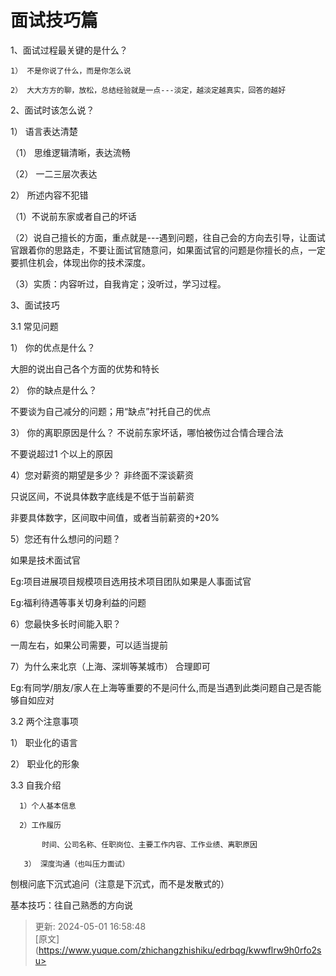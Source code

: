 # 面试技巧篇

1、面试过程最关键的是什么？

    1） 不是你说了什么，而是你怎么说

    2） 大大方方的聊，放松，总结经验就是一点---淡定，越淡定越真实，回答的越好



2、面试时该怎么说？

1） 语言表达清楚

   （1） 思维逻辑清晰，表达流畅

   （2） 一二三层次表达



2） 所述内容不犯错

（1）不说前东家或者自己的坏话

（2）说自己擅长的方面，重点就是---遇到问题，往自己会的方向去引导，让面试官跟着你的思路走，不要让面试官随意问，如果面试官的问题是你擅长的点，一定要抓住机会，体现出你的技术深度。

（3）实质：内容听过，自我肯定；没听过，学习过程。



3、面试技巧

 3.1 常见问题

1） 你的优点是什么？

大胆的说出自己各个方面的优势和特长

2） 你的缺点是什么？

不要谈为自己减分的问题；用“缺点”衬托自己的优点

3） 你的离职原因是什么？ 不说前东家坏话，哪怕被伤过合情合理合法

不要说超过1 个以上的原因

4）您对薪资的期望是多少？ 非终面不深谈薪资

只说区间，不说具体数字底线是不低于当前薪资

非要具体数字，区间取中间值，或者当前薪资的+20%

 5）您还有什么想问的问题？

如果是技术面试官

Eg:项目进展项目规模项目选用技术项目团队如果是人事面试官

Eg:福利待遇等事关切身利益的问题

6）您最快多长时间能入职？

一周左右，如果公司需要，可以适当提前

7）为什么来北京（上海、深圳等某城市） 合理即可

Eg:有同学/朋友/家人在上海等重要的不是问什么,而是当遇到此类问题自己是否能够自如应对

3.2 两个注意事项

1） 职业化的语言

2） 职业化的形象

3.3 自我介绍 

      1）个人基本信息

      2）工作履历

           时间、公司名称、任职岗位、主要工作内容、工作业绩、离职原因

       3） 深度沟通（也叫压力面试）

刨根问底下沉式追问（注意是下沉式，而不是发散式的）

基本技巧：往自己熟悉的方向说



> 更新: 2024-05-01 16:58:48  
> [原文](https://www.yuque.com/zhichangzhishiku/edrbqg/kwwflrw9h0rfo2su>